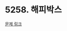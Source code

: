 # 5258. 해피박스

[문제 링크](https://swexpertacademy.com/main/talk/solvingClub/problemView.do?solveclubId=AZC_w6Z6yygDFAQW&contestProbId=AZGMCREau8UDFAXd&probBoxId=AZDfvJpqzpMDFAQW&type=USER&problemBoxTitle=11d_pracitce&problemBoxCnt=2)